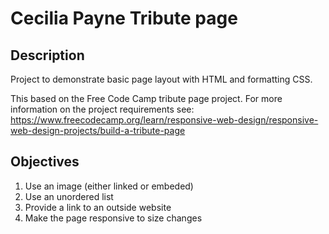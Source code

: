 # Cecilia Payne Tribute page

## Description
Project to demonstrate basic page layout with HTML and formatting CSS.

This based on the Free Code Camp tribute page project. For more information on the project requirements see:
https://www.freecodecamp.org/learn/responsive-web-design/responsive-web-design-projects/build-a-tribute-page

## Objectives
1. Use an image (either linked or embeded)
2. Use an unordered list
3. Provide a link to an outside website
4. Make the page responsive to size changes

